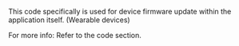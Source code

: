 This code specifically is used for device firmware update within the application itself.
(Wearable devices)

For more info:
Refer to the code section.

